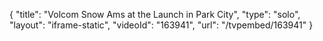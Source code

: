 {
    "title": "Volcom Snow Ams at the Launch in Park City",
    "type": "solo",
    "layout": "iframe-static",
    "videoId": "163941",
    "url": "\/tvpembed\/163941"
}